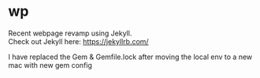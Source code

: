 # wp
Recent webpage revamp using Jekyll.  
Check out Jekyll here: https://jekyllrb.com/

I have replaced the Gem & Gemfile.lock after moving the local env to a new mac with new gem config